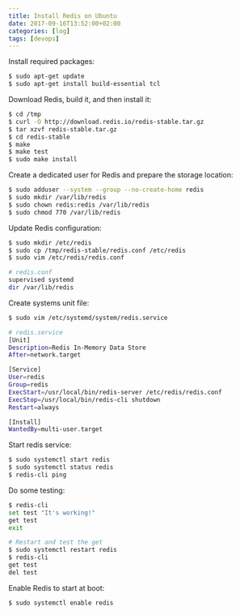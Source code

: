 ```yaml
---
title: Install Redis on Ubuntu
date: 2017-09-16T13:52:00+02:00
categories: [log]
tags: [devops]
---
```

Install required packages:

```bash
$ sudo apt-get update
$ sudo apt-get install build-essential tcl
```

Download Redis, build it, and then install it:

```bash
$ cd /tmp
$ curl -O http://download.redis.io/redis-stable.tar.gz
$ tar xzvf redis-stable.tar.gz
$ cd redis-stable
$ make
$ make test
$ sudo make install
```

Create a dedicated user for Redis and prepare the storage location:

```bash
$ sudo adduser --system --group --no-create-home redis
$ sudo mkdir /var/lib/redis
$ sudo chown redis:redis /var/lib/redis
$ sudo chmod 770 /var/lib/redis
```

Update Redis configuration:

```bash
$ sudo mkdir /etc/redis
$ sudo cp /tmp/redis-stable/redis.conf /etc/redis
$ sudo vim /etc/redis/redis.conf
```

```bash
# redis.conf
supervised systemd
dir /var/lib/redis
```

Create systems unit file:

```bash
$ sudo vim /etc/systemd/system/redis.service
```

```bash
# redis.service
[Unit]
Description=Redis In-Memory Data Store
After=network.target

[Service]
User=redis
Group=redis
ExecStart=/usr/local/bin/redis-server /etc/redis/redis.conf
ExecStop=/usr/local/bin/redis-cli shutdown
Restart=always

[Install]
WantedBy=multi-user.target
```

Start redis service:

```bash
$ sudo systemctl start redis
$ sudo systemctl status redis
$ redis-cli ping
```

Do some testing:

```bash
$ redis-cli
set test "It's working!"
get test
exit

# Restart and test the get
$ sudo systemctl restart redis
$ redis-cli
get test
del test
```

Enable Redis to start at boot:

```bash
$ sudo systemctl enable redis
```